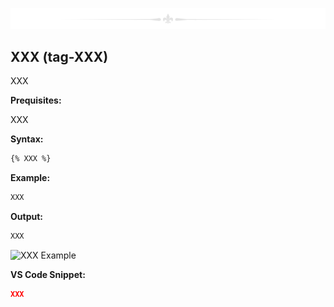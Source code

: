 
![-](divider.png)

## XXX (tag-XXX)

XXX

**Prequisites:**

XXX

**Syntax:**  

```txt
{% XXX %}
```

**Example:**

```js
XXX
```

**Output:**

```html
XXX
```

![XXX Example](XXX-example.png)

**VS Code Snippet:**

```json
XXX
```